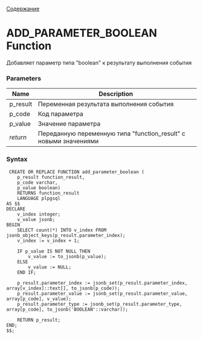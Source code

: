 [Содержание](index.md)

# **ADD_PARAMETER_BOOLEAN Function**
Добавляет параметр типа "boolean" к результату выполнения события 

### Parameters
| Name      | Description                                                      |
|-----------|------------------------------------------------------------------|
| p_result  | Переменная результата выполнения события                         |
| p_code    | Код параметра                                                    |
| p_value   | Значение параметра                                               |
| *return*  | Переданную переменную типа "function_result" с новыми значениями |

### Syntax
     CREATE OR REPLACE FUNCTION add_parameter_boolean (
        p_result function_result,
        p_code varchar,
        p_value boolean)
        RETURNS function_result
        LANGUAGE plpgsql
    AS $$
    DECLARE
        v_index integer;
        v_value jsonb;
    BEGIN
        SELECT count(*) INTO v_index FROM jsonb_object_keys(p_result.parameter_index);
        v_index := v_index + 1;
        
        IF p_value IS NOT NULL THEN
            v_value := to_jsonb(p_value);
        ELSE
            v_value := NULL;
        END IF;
        
        p_result.parameter_index := jsonb_set(p_result.parameter_index, array[v_index]::text[], to_jsonb(p_code));
        p_result.parameter_value := jsonb_set(p_result.parameter_value, array[p_code], v_value);
        p_result.parameter_type := jsonb_set(p_result.parameter_type, array[p_code], to_jsonb('BOOLEAN'::varchar));
        
        RETURN p_result;
    END;
    $$;
